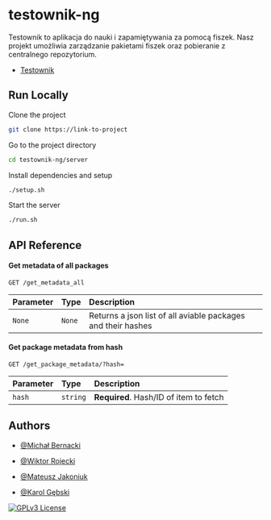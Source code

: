 # testownik-ng

Testownik to aplikacja do nauki i zapamiętywania za pomocą fiszek. Nasz projekt
umożliwia zarządzanie pakietami fiszek oraz pobieranie z centralnego
repozytorium.

- [Testownik](https://github.com/TestownikiPWR/testownik-electron)

## Run Locally

Clone the project

```bash
git clone https://link-to-project
```

Go to the project directory

```bash
cd testownik-ng/server
```

Install dependencies and setup

```bash
./setup.sh
```

Start the server

```bash
./run.sh
```

## API Reference

#### Get metadata of all packages

```http
GET /get_metadata_all
```

| Parameter | Type   | Description                                                  |
| :-------- | :----- | :----------------------------------------------------------- |
| `None`    | `None` | Returns a json list of all aviable packages and their hashes |

#### Get package metadata from hash

```http
GET /get_package_metadata/?hash=
```

| Parameter | Type     | Description                            |
| :-------- | :------- | :------------------------------------- |
| `hash`    | `string` | **Required**. Hash/ID of item to fetch |

## Authors

- [@Michał Bernacki](https://www.github.com/bberni)

- [@Wiktor Rojecki](https://www.github.com/R0JSON)

- [@Mateusz Jakoniuk](https://www.github.com/JakeQusha)
- [@Karol Gębski](https://www.github.com/KGebski0036)

[![GPLv3 License](https://img.shields.io/badge/License-GPL%20v3-yellow.svg)](https://opensource.org/license/gpl-3-0)
